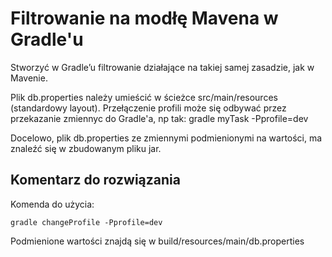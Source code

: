 # Filtrowanie na modłę Mavena w Gradle'u

Stworzyć w Gradle’u filtrowanie działające na takiej samej zasadzie, jak w Mavenie.

Plik db.properties należy umieścić w ścieżce src/main/resources (standardowy layout).
Przełączenie profili może się odbywać przez przekazanie zmiennyc do Gradle'a, np tak: gradle myTask -Pprofile=dev

Docelowo, plik db.properties ze zmiennymi podmienionymi na wartości, ma znaleźć się w zbudowanym pliku jar.

## Komentarz do rozwiązania

Komenda do użycia:

    gradle changeProfile -Pprofile=dev
    
Podmienione wartości znajdą się w build/resources/main/db.properties
